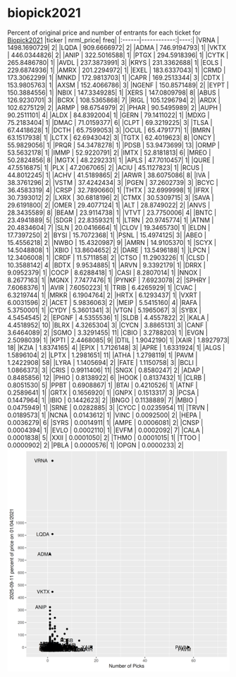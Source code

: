 # biopick2021
Percent of original price and number of entrants for each ticket for [Biopick2021](https://twitter.com/hashtag/Biopick2021)
|ticker |   nrml_price| freq|
|:------|------------:|----:|
|VRNA   | 1498.1690729|    2|
|LQDA   |  909.6666972|    2|
|ADMA   |  746.9194793|    1|
|VKTX   |  446.0344826|    2|
|ANIP   |  322.5016588|    1|
|PTGX   |  294.5918396|    1|
|CYTK   |  265.8486780|    1|
|AVDL   |  237.3873991|    3|
|KRYS   |  231.3362688|    1|
|EOLS   |  229.6874936|    1|
|AMRX   |  201.2294972|    1|
|EXEL   |  183.6337043|    1|
|CRMD   |  173.3062299|    1|
|MNKD   |  172.9813703|    1|
|CAPR   |  169.2513344|    3|
|CDTX   |  153.9805763|    1|
|AXSM   |  152.4066786|    3|
|NGENF  |  150.8571489|    2|
|EYPT   |  150.3884556|    1|
|NBIX   |  147.3349285|    1|
|XERS   |  147.0809798|    8|
|ABUS   |  126.9230701|    3|
|BCRX   |  108.5365868|    7|
|RIGL   |  105.1296794|    2|
|ARDX   |  102.6275129|    2|
|ARMP   |   98.6754979|    2|
|PHAR   |   90.5495989|    2|
|AUPH   |   90.2511101|    4|
|ALDX   |   84.8392004|    1|
|GERN   |   79.1411022|    1|
|MDXG   |   75.2183404|    1|
|DMAC   |   71.0159377|    6|
|CLPT   |   69.3219225|    3|
|TLSA   |   67.4418628|    1|
|DCTH   |   65.7599053|    3|
|OCUL   |   65.4791771|    1|
|BMRN   |   63.1517938|    1|
|LCTX   |   62.6943042|    3|
|TGTX   |   62.4019623|    8|
|ONCY   |   55.9829056|    1|
|PRQR   |   54.3478278|    1|
|PDSB   |   53.9473699|   13|
|ORMP   |   53.5632178|    1|
|IMMP   |   52.9220791|    2|
|IMTX   |   52.8181813|    6|
|MREO   |   50.2824856|    8|
|MGTX   |   48.2292331|    1|
|APLS   |   47.7010457|    1|
|QURE   |   47.5516875|    1|
|PLX    |   47.2067065|    2|
|ACIU   |   45.1127823|    1|
|RCUS   |   44.8012245|    1|
|ACHV   |   41.5189865|    2|
|ARWR   |   38.6075086|    8|
|IVA    |   38.3761296|    2|
|VSTM   |   37.4242434|    3|
|PGEN   |   37.2602739|    3|
|BCYC   |   36.4583319|    4|
|CRSP   |   32.7890660|    1|
|THTX   |   32.6999998|    1|
|IFRX   |   30.7393012|    2|
|LXRX   |   30.6818196|    2|
|CTMX   |   30.5309715|    3|
|SAVA   |   29.6191800|    2|
|OMER   |   29.4077124|    1|
|ALT    |   28.8749022|    2|
|ANVS   |   28.3435589|    8|
|BEAM   |   23.9114738|    1|
|VTVT   |   23.7750006|    4|
|BNTC   |   23.4941889|    5|
|SDGR   |   22.8359321|    1|
|LTRN   |   20.9745774|    1|
|ATNM   |   20.4834604|    7|
|SLN    |   20.0416664|    1|
|CLOV   |   19.3465730|    1|
|ELDN   |   17.7397250|    2|
|BYSI   |   15.7072368|    1|
|PSNL   |   15.4974125|    3|
|ABEO   |   15.4556218|    2|
|NWBO   |   15.4320987|    9|
|AMRN   |   14.9105370|    1|
|SCYX   |   14.5048808|    1|
|XBIO   |   13.8604652|    2|
|DARE   |   13.5496188|    1|
|LPCN   |   12.3406008|    1|
|CRDF   |   11.5711858|    2|
|CTSO   |   11.2903226|    1|
|CLSD   |   10.3588142|    4|
|BDTX   |    9.9534885|    1|
|ARVN   |    9.3392179|    1|
|DRRX   |    9.0952379|    1|
|COCP   |    8.6288418|    1|
|CASI   |    8.2807014|    1|
|NNOX   |    8.2677163|    1|
|MGNX   |    7.7477476|    1|
|PYNKF  |    7.6923078|    2|
|SPHRY  |    7.6068376|    1|
|AVIR   |    7.6050223|    1|
|TRIB   |    6.4265929|    1|
|CVAC   |    6.3219744|    1|
|MRKR   |    6.1904764|    2|
|HRTX   |    6.1293437|    1|
|VXRT   |    6.0031596|    2|
|ACET   |    5.9836063|    2|
|MEIP   |    5.5415160|    4|
|RAFA   |    5.3750001|    1|
|CYDY   |    5.3601341|    3|
|VTGN   |    5.1965067|    3|
|SYBX   |    4.5454545|    2|
|EPGNF  |    4.5355536|    1|
|SLDB   |    4.4557822|    2|
|KALA   |    4.4518952|   10|
|BLRX   |    4.3265304|    3|
|CYCN   |    3.8865131|    3|
|CANF   |    3.6464089|    2|
|SGMO   |    3.3291455|   11|
|CBIO   |    3.2788203|    1|
|EVGN   |    2.5098039|    1|
|KPTI   |    2.4468085|    9|
|DTIL   |    1.9042190|    1|
|XAIR   |    1.8927973|   18|
|KZIA   |    1.8374165|    4|
|EPIX   |    1.7126148|    3|
|APRE   |    1.6331924|    1|
|ALGS   |    1.5896104|    2|
|LPTX   |    1.2981651|   11|
|ATHA   |    1.2798119|    1|
|PAVM   |    1.2422908|   58|
|LYRA   |    1.1405694|    2|
|FATE   |    1.1150758|    3|
|BCLI   |    1.0866373|    3|
|CRIS   |    0.9911406|   11|
|SNGX   |    0.8580247|    2|
|ADAP   |    0.8485856|   12|
|PHIO   |    0.8138922|    6|
|HOOK   |    0.8137432|    1|
|CLRB   |    0.8051530|    5|
|PPBT   |    0.6908867|    1|
|BTAI   |    0.4210526|    1|
|ATNF   |    0.2589641|    1|
|GRTX   |    0.1656920|    1|
|GNPX   |    0.1513317|    3|
|PCSA   |    0.1447964|    1|
|IBIO   |    0.1442623|    2|
|BNGO   |    0.1138889|    7|
|MBIO   |    0.0475949|    1|
|SRNE   |    0.0282885|    3|
|CYCC   |    0.0235954|   11|
|TRVN   |    0.0189573|    1|
|NCNA   |    0.0143612|    1|
|VINC   |    0.0092500|    2|
|HEPA   |    0.0036279|    6|
|SYRS   |    0.0014911|    1|
|AMPE   |    0.0006081|    2|
|CNSP   |    0.0004394|    1|
|EVLO   |    0.0002110|    1|
|EVFM   |    0.0002092|    7|
|CALA   |    0.0001838|    5|
|XXII   |    0.0001050|    2|
|THMO   |    0.0001015|    1|
|TTOO   |    0.0000902|    2|
|PBLA   |    0.0000576|    1|
|OPGN   |    0.0000233|    2|
![retvspicks](biopicks.png?raw=true)
